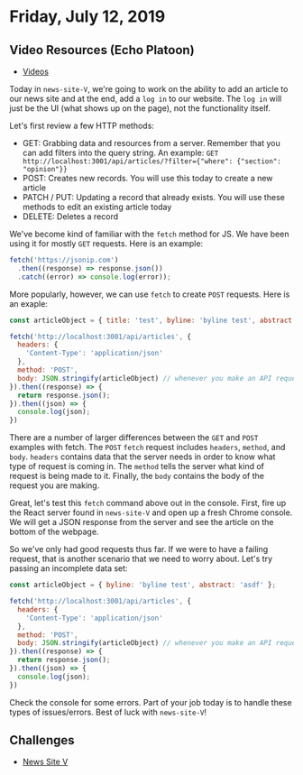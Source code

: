 Friday, July 12, 2019
====================
## Video Resources (Echo Platoon)
* [Videos](https://www.youtube.com/watch?v=ah1okfjVLRU&list=PLu0CiQ7bzwETgzmFBSspTnEwxI-sgashb)

Today in `news-site-V`, we're going to work on the ability to add an article to our news site and at the end, add a `log in` to our website. The `log in` will just be the UI (what shows up on the page), not the functionality itself.

Let's first review a few HTTP methods:
- GET: Grabbing data and resources from a server. Remember that you can add filters into the query string. An example: `GET http://localhost:3001/api/articles/?filter={"where": {"section": "opinion"}}`
- POST: Creates new records. You will use this today to create a new article
- PATCH / PUT: Updating a record that already exists. You will use these methods to edit an existing article today
- DELETE: Deletes a record

We've become kind of familiar with the `fetch` method for JS. We have been using it for mostly `GET` requests. Here is an example:

```javascript
fetch('https://jsonip.com')
  .then((response) => response.json())
  .catch((error) => console.log(error));
```

More popularly, however, we can use `fetch` to create `POST` requests. Here is an exaple:

```javascript
const articleObject = { title: 'test', byline: 'byline test', abstract: 'asdf' };

fetch('http://localhost:3001/api/articles', {
  headers: {
    'Content-Type': 'application/json'
  },
  method: 'POST',
  body: JSON.stringify(articleObject) // whenever you make an API request, you have to stringify your request
}).then((response) => {
  return response.json();
}).then((json) => {
  console.log(json);
})
```

There are a number of larger differences between the `GET` and `POST` examples with fetch. The `POST` `fetch` request includes `headers`, `method`, and `body`. `headers` contains data that the server needs in order to know what type of request is coming in. The `method` tells the server what kind of request is being made to it. Finally, the `body` contains the body of the request you are making.

Great, let's test this `fetch` command above out in the console. First, fire up the React server found in `news-site-V` and open up a fresh Chrome console. We will get a JSON response from the server and see the article on the bottom of the webpage.

So we've only had good requests thus far. If we were to have a failing request, that is another scenario that we need to worry about. Let's try passing an incomplete data set:

```javascript
const articleObject = { byline: 'byline test', abstract: 'asdf' };

fetch('http://localhost:3001/api/articles', {
  headers: {
    'Content-Type': 'application/json'
  },
  method: 'POST',
  body: JSON.stringify(articleObject) // whenever you make an API request, you have to stringify your request
}).then((response) => {
  return response.json();
}).then((json) => {
  console.log(json);
})
```

Check the console for some errors. Part of your job today is to handle these types of issues/errors. Best of luck with `news-site-V`!

Challenges
-----------
* [News Site V](https://github.com/indiaplatoon/news-site-V)